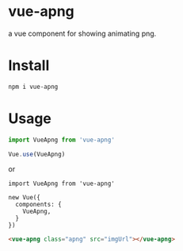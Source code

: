 # vue-apng

a vue component for showing animating png.

# Install

```bash
npm i vue-apng
```

# Usage

```js
import VueApng from 'vue-apng'

Vue.use(VueApng)
```

or

```
import VueApng from 'vue-apng'

new Vue({
  components: {
    VueApng,
  }
})
```

```html
<vue-apng class="apng" src="imgUrl"></vue-apng>
```